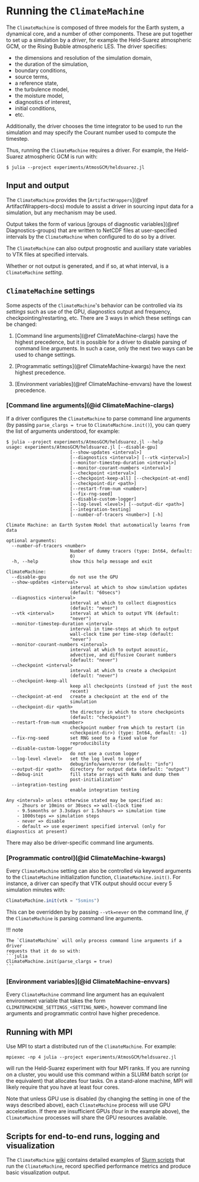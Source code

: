# Running the `ClimateMachine`

The `ClimateMachine` is composed of three models for the Earth system, a
dynamical core, and a number of other components. These are put together to
set up a simulation by a _driver_, for example the Held-Suarez atmospheric
GCM, or the Rising Bubble atmospheric LES. The driver specifies:
- the dimensions and resolution of the simulation domain,
- the duration of the simulation,
- boundary conditions,
- source terms,
- a reference state,
- the turbulence model,
- the moisture model,
- diagnostics of interest,
- initial conditions,
- etc.

Additionally, the driver chooses the time integrator to be used to run the
simulation and may specify the Courant number used to compute the timestep.

Thus, running the `ClimateMachine` requires a driver. For example, the
Held-Suarez atmospheric GCM is run with:

```
$ julia --project experiments/AtmosGCM/heldsuarez.jl
```

## Input and output

The `ClimateMachine` provides the [`ArtifactWrappers`](@ref
ArtifactWrappers-docs) module to assist a driver in sourcing input data for a
simulation, but any mechanism may be used.

Output takes the form of various [groups of diagnostic variables](@ref
Diagnostics-groups) that are written to NetCDF files at user-specified
intervals by the `ClimateMachine` when configured to do so by a driver.

The `ClimateMachine` can also output prognostic and auxiliary state variables
to VTK files at specified intervals.

Whether or not output is generated, and if so, at what interval, is a
`ClimateMachine` _setting_.

## `ClimateMachine` settings

Some aspects of the `ClimateMachine`'s behavior can be controlled via its
_settings_ such as use of the GPU, diagnostics output and frequency,
checkpointing/restarting, etc. There are 3 ways in which these settings can be
changed:

1. [Command line arguments](@ref ClimateMachine-clargs) have the highest
   precedence, but it is possible for a driver to disable parsing of command
   line arguments. In such a case, only the next two ways can be used to change
   settings.

3. [Programmatic settings](@ref ClimateMachine-kwargs) have the next highest
   precedence.

2. [Environment variables](@ref ClimateMachine-envvars) have the lowest
   precedence.

### [Command line arguments](@id ClimateMachine-clargs)

If a driver configures the `ClimateMachine` to parse command line arguments (by
passing `parse_clargs = true` to `ClimateMachine.init()`), you can query the
list of arguments understood, for example:

```
$ julia --project experiments/AtmosGCM/heldsuarez.jl --help
usage: experiments/AtmosGCM/heldsuarez.jl [--disable-gpu]
                        [--show-updates <interval>]
                        [--diagnostics <interval>] [--vtk <interval>]
                        [--monitor-timestep-duration <interval>]
                        [--monitor-courant-numbers <interval>]
                        [--checkpoint <interval>]
                        [--checkpoint-keep-all] [--checkpoint-at-end]
                        [--checkpoint-dir <path>]
                        [--restart-from-num <number>]
                        [--fix-rng-seed]
                        [--disable-custom-logger]
                        [--log-level <level>] [--output-dir <path>]
                        [--integration-testing]
                        [--number-of-tracers <number>] [-h]

Climate Machine: an Earth System Model that automatically learns from data

optional arguments:
  --number-of-tracers <number>
                        Number of dummy tracers (type: Int64, default:
                        0)
  -h, --help            show this help message and exit

ClimateMachine:
  --disable-gpu         do not use the GPU
  --show-updates <interval>
                        interval at which to show simulation updates
                        (default: "60secs")
  --diagnostics <interval>
                        interval at which to collect diagnostics
                        (default: "never")
  --vtk <interval>      interval at which to output VTK (default:
                        "never")
  --monitor-timestep-duration <interval>
                        interval in time-steps at which to output
                        wall-clock time per time-step (default:
                        "never")
  --monitor-courant-numbers <interval>
                        interval at which to output acoustic,
                        advective, and diffusive Courant numbers
                        (default: "never")
  --checkpoint <interval>
                        interval at which to create a checkpoint
                        (default: "never")
  --checkpoint-keep-all
                        keep all checkpoints (instead of just the most
                        recent)
  --checkpoint-at-end   create a checkpoint at the end of the
                        simulation
  --checkpoint-dir <path>
                        the directory in which to store checkpoints
                        (default: "checkpoint")
  --restart-from-num <number>
                        checkpoint number from which to restart (in
                        <checkpoint-dir>) (type: Int64, default: -1)
  --fix-rng-seed        set RNG seed to a fixed value for
                        reproducibility
  --disable-custom-logger
                        do not use a custom logger
  --log-level <level>   set the log level to one of
                        debug/info/warn/error (default: "info")
  --output-dir <path>   directory for output data (default: "output")
  --debug-init          fill state arrays with NaNs and dump them
                        post-initialization"
  --integration-testing
                        enable integration testing

Any <interval> unless otherwise stated may be specified as:
    - 2hours or 10mins or 30secs => wall-clock time
    - 9.5smonths or 3.3sdays or 1.5shours => simulation time
    - 1000steps => simulation steps
    - never => disable
    - default => use experiment specified interval (only for diagnostics at present)
```

There may also be driver-specific command line arguments.

### [Programmatic control](@id ClimateMachine-kwargs)

Every `ClimateMachine` setting can also be controlled via keyword arguments to
the `ClimateMachine` initialization function, `ClimateMachine.init()`. For
instance, a driver can specify that VTK output should occur every 5 simulation
minutes with:

```julia
ClimateMachine.init(vtk = "5smins")
```

This can be overridden by by passing `--vtk=never` on the command line, _if_
the `ClimateMachine` is parsing command line arguments.

!!! note

    The `ClimateMachine` will only process command line arguments if a driver
    requests that it do so with:
    ```julia
    ClimateMachine.init(parse_clargs = true)
    ```

### [Environment variables](@id ClimateMachine-envvars)

Every `ClimateMachine` command line argument has an equivalent environment
variable that takes the form `CLIMATEMACHINE_SETTINGS_<SETTING_NAME>`, however
command line arguments and programmatic control have higher precedence.

## Running with MPI

Use MPI to start a distributed run of the `ClimateMachine`. For example:

```
mpiexec -np 4 julia --project experiments/AtmosGCM/heldsuarez.jl
```

will run the Held-Suarez experiment with four MPI ranks. If you are running on
a cluster, you would use this command within a SLURM batch script (or the
equivalent) that allocates four tasks. On a stand-alone machine, MPI will
likely require that you have at least four cores.

Note that unless GPU use is disabled (by changing the setting in one of the
ways described above), each `ClimateMachine` process will use GPU acceleration.
If there are insufficient GPUs (four in the example above), the
`ClimateMachine` processes will share the GPU resources available.

## Scripts for end-to-end runs, logging and visualization

The `ClimateMachine` [wiki](https://github.com/CliMA/ClimateMachine.jl/wiki)
contains detailed examples of [Slurm
scripts](https://github.com/CliMA/ClimateMachine.jl/wiki/Bash-Run-Scripts) that
run the `ClimateMachine`, record specified performance metrics and produce
basic visualization output. 
